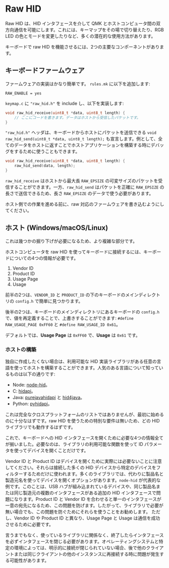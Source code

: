 # Raw HID

<!---
  original document: 0.10.47:docs/feature_rawhid.md
  git diff 0.10.47 HEAD -- docs/feature_rawhid.md | cat
-->

Raw HID は、HID インタフェースを介して QMK とホストコンピュータ間の双方向通信を可能にします。これには、キーマップをその場で切り替えたり、RGB LED の色とモードを変更したりなど、多くの潜在的な使用方法があります。

キーボードで raw HID を機能させるには、2つの主要なコンポーネントがあります。

## キーボードファームウェア

ファームウェアの実装はかなり簡単です。
`rules.mk` に以下を追加します:

```make
RAW_ENABLE = yes
```

`keymap.c` に `"raw_hid.h"` を include し、以下を実装します:

```C
void raw_hid_receive(uint8_t *data, uint8_t length) {
    // ここにコードを書きます。データはホストから受信したパケットです。
}
```

`"raw_hid.h"` ヘッダは、キーボードからホストにパケットを送信できる `void raw_hid_send(uint8_t *data, uint8_t length);` も宣言します。例として、全てのデータをホストに返すことでホストアプリケーションを構築する時にデバッグをするために使うこともできます。

```C
void raw_hid_receive(uint8_t *data, uint8_t length) {
    raw_hid_send(data, length);
}
```

`raw_hid_receive` はホストから最大長 `RAW_EPSIZE` の可変サイズのパケットを受信することができます。一方、`raw_hid_send` はパケットを正確に `RAW_EPSIZE` の長さで送信できるため、長さ `RAW_EPSIZE` のデータで使う必要があります。

ホスト側での作業を進める前に、raw 対応のファームウェアを書き込むようにしてください。

## ホスト (Windows/macOS/Linux)

これは幾つかの掘り下げが必要になるため、より複雑な部分です。

ホストコンピュータを raw HID を使ってキーボードに接続するには、キーボードについての4つの情報が必要です。

1. Vendor ID
2. Product ID
3. Usage Page
4. Usage

前半の2つは、`VENDOR_ID` と `PRODUCT_ID` の下のキーボードのメインディレクトリの `config.h` で簡単に見つかります。

後半の2つは、キーボードのメインディレクトリにあるキーボードの `config.h` で、値を再定義することで、上書きすることができます: `#define RAW_USAGE_PAGE 0xFF60` と `#define RAW_USAGE_ID 0x61`。

デフォルトでは、**Usage Page** は `0xFF60` で、**Usage** は `0x61` です。

### ホストの構築

独自に作成したくない場合は、利用可能な HID 実装ライブラリがある任意の言語を使ってホストを構築することができます。人気のある言語について知っているものは以下の通りです:

* Node: [node-hid](https://github.com/node-hid/node-hid)。
* C: [hidapi](https://github.com/libusb/hidapi)。
* Java: [purejavahidapi](https://github.com/nyholku/purejavahidapi) と [hid4java](https://github.com/gary-rowe/hid4java)。
* Python: [pyhidapi](https://pypi.org/project/hid/)。

これは完全なクロスプラットフォームのリストではありませんが、最初に始めるのに十分なはずです。raw HID を使うための特別な要件は無いため、どの HID ライブラリでも動作するはずです。

これで、キーボードへの HID インタフェースを開くために必要な4つの情報全てが揃いました。必要なのは、ライブラリの利用可能な関数を使って ID パラメータを使ってデバイスを開くことだけです。

Vendor ID と Product ID はデバイスを開くために実際には必要ないことに注意してください。それらは接続した多くの HID デバイスから特定のデバイスをフィルターするためだけに使われます。多くのライブラリでは、代わりに製品名と製造元名を使ってデバイスを開くオプションがあります。`node-hid` が代表的な例です。このことは、USB ハブが組み込まれているデバイスや、同じ製品名または同じ製造元の複数のインタフェースがある追加の HID インタフェースで問題になります。Product ID と Vendor ID を合わせると単一のインタフェースが一意の宛先になるため、この問題を防げます。したがって、ライブラリで必要が無い場合でも、この問題を防ぐためにそれらを使うことをお勧めします。
ただし、Vendor ID や Product ID と異なり、Usage Page と Usage は通信を成功させるために必要です。

言うまでもなく、使っているライブラリに関係なく、終了したらインタフェースを必ずインタフェースを閉じる必要があります。オペレーティングシステムと特定の環境によっては、明示的に接続が閉じられていない場合、後で他のクライアントまたは同じクライアントの他のインスタンスに再接続する時に問題が発生する可能性があります。
